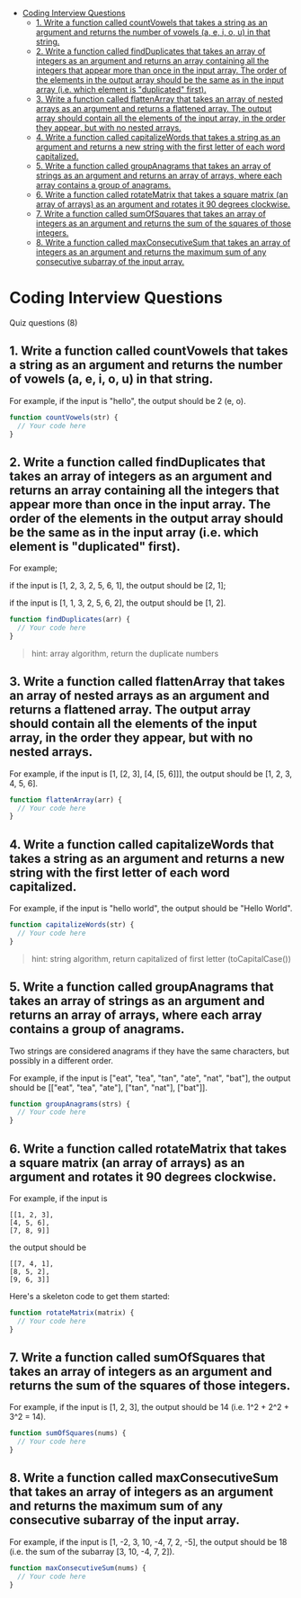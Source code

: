 - [Coding Interview Questions](#coding-interview-questions)
  - [1. Write a function called countVowels that takes a string as an argument and returns the number of vowels (a, e, i, o, u) in that string.](#1-write-a-function-called-countvowels-that-takes-a-string-as-an-argument-and-returns-the-number-of-vowels-a-e-i-o-u-in-that-string)
  - [2. Write a function called findDuplicates that takes an array of integers as an argument and returns an array containing all the integers that appear more than once in the input array. The order of the elements in the output array should be the same as in the input array (i.e. which element is "duplicated" first).](#2-write-a-function-called-findduplicates-that-takes-an-array-of-integers-as-an-argument-and-returns-an-array-containing-all-the-integers-that-appear-more-than-once-in-the-input-array-the-order-of-the-elements-in-the-output-array-should-be-the-same-as-in-the-input-array-ie-which-element-is-duplicated-first)
  - [3. Write a function called flattenArray that takes an array of nested arrays as an argument and returns a flattened array. The output array should contain all the elements of the input array, in the order they appear, but with no nested arrays.](#3-write-a-function-called-flattenarray-that-takes-an-array-of-nested-arrays-as-an-argument-and-returns-a-flattened-array-the-output-array-should-contain-all-the-elements-of-the-input-array-in-the-order-they-appear-but-with-no-nested-arrays)
  - [4. Write a function called capitalizeWords that takes a string as an argument and returns a new string with the first letter of each word capitalized.](#4-write-a-function-called-capitalizewords-that-takes-a-string-as-an-argument-and-returns-a-new-string-with-the-first-letter-of-each-word-capitalized)
  - [5. Write a function called groupAnagrams that takes an array of strings as an argument and returns an array of arrays, where each array contains a group of anagrams.](#5-write-a-function-called-groupanagrams-that-takes-an-array-of-strings-as-an-argument-and-returns-an-array-of-arrays-where-each-array-contains-a-group-of-anagrams)
  - [6. Write a function called rotateMatrix that takes a square matrix (an array of arrays) as an argument and rotates it 90 degrees clockwise.](#6-write-a-function-called-rotatematrix-that-takes-a-square-matrix-an-array-of-arrays-as-an-argument-and-rotates-it-90-degrees-clockwise)
  - [7. Write a function called sumOfSquares that takes an array of integers as an argument and returns the sum of the squares of those integers.](#7-write-a-function-called-sumofsquares-that-takes-an-array-of-integers-as-an-argument-and-returns-the-sum-of-the-squares-of-those-integers)
  - [8. Write a function called maxConsecutiveSum that takes an array of integers as an argument and returns the maximum sum of any consecutive subarray of the input array.](#8-write-a-function-called-maxconsecutivesum-that-takes-an-array-of-integers-as-an-argument-and-returns-the-maximum-sum-of-any-consecutive-subarray-of-the-input-array)

# Coding Interview Questions

Quiz questions (8)

## 1. Write a function called countVowels that takes a string as an argument and returns the number of vowels (a, e, i, o, u) in that string.

For example, if the input is "hello", the output should be 2 (e, o).

```javascript
function countVowels(str) {
  // Your code here
}
```

## 2. Write a function called findDuplicates that takes an array of integers as an argument and returns an array containing all the integers that appear more than once in the input array. The order of the elements in the output array should be the same as in the input array (i.e. which element is "duplicated" first).

For example;

if the input is [1, 2, 3, 2, 5, 6, 1], the output should be [2, 1];

if the input is [1, 1, 3, 2, 5, 6, 2], the output should be [1, 2].

```javascript
function findDuplicates(arr) {
  // Your code here
}
```

> hint: array algorithm, return the duplicate numbers

## 3. Write a function called flattenArray that takes an array of nested arrays as an argument and returns a flattened array. The output array should contain all the elements of the input array, in the order they appear, but with no nested arrays.

For example, if the input is [1, [2, 3], [4, [5, 6]]], the output should be [1, 2, 3, 4, 5, 6].

```javascript
function flattenArray(arr) {
  // Your code here
}
```

## 4. Write a function called capitalizeWords that takes a string as an argument and returns a new string with the first letter of each word capitalized.

For example, if the input is "hello world", the output should be "Hello World".

```javascript
function capitalizeWords(str) {
  // Your code here
}
```

> hint: string algorithm, return capitalized of first letter (toCapitalCase())

## 5. Write a function called groupAnagrams that takes an array of strings as an argument and returns an array of arrays, where each array contains a group of anagrams.

Two strings are considered anagrams if they have the same characters, but possibly in a different order.

For example, if the input is ["eat", "tea", "tan", "ate", "nat", "bat"], the output should be [["eat", "tea", "ate"], ["tan", "nat"], ["bat"]].

```javascript
function groupAnagrams(strs) {
  // Your code here
}
```

## 6. Write a function called rotateMatrix that takes a square matrix (an array of arrays) as an argument and rotates it 90 degrees clockwise.

For example, if the input is
```
[[1, 2, 3],
[4, 5, 6],
[7, 8, 9]]
```

the output should be
```
[[7, 4, 1],
[8, 5, 2],
[9, 6, 3]]
```

Here's a skeleton code to get them started:

```javascript
function rotateMatrix(matrix) {
  // Your code here
}
```

## 7. Write a function called sumOfSquares that takes an array of integers as an argument and returns the sum of the squares of those integers.

For example, if the input is [1, 2, 3], the output should be 14 (i.e. 1^2 + 2^2 + 3^2 = 14).

```javascript
function sumOfSquares(nums) {
  // Your code here
}
```

## 8. Write a function called maxConsecutiveSum that takes an array of integers as an argument and returns the maximum sum of any consecutive subarray of the input array.

For example, if the input is [1, -2, 3, 10, -4, 7, 2, -5], the output should be 18 (i.e. the sum of the subarray [3, 10, -4, 7, 2]).

```javascript
function maxConsecutiveSum(nums) {
  // Your code here
}
```

